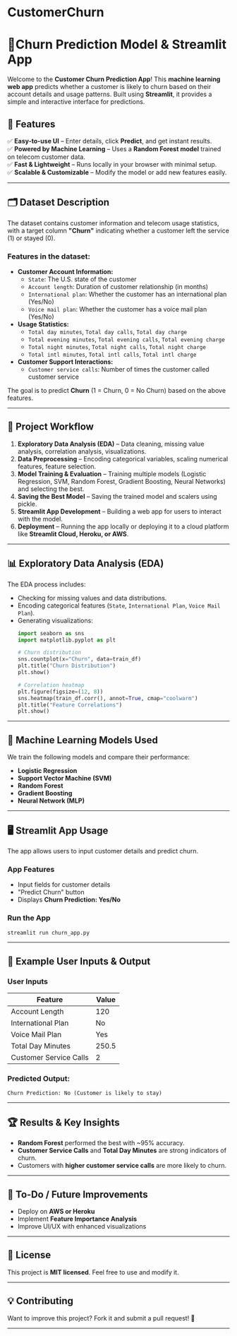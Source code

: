 # CustomerChurn
# 🔮Churn Prediction Model & Streamlit App

Welcome to the **Customer Churn Prediction App**! This **machine learning web app** predicts whether a customer is likely to churn based on their account details and usage patterns. Built using **Streamlit**, it provides a simple and interactive interface for predictions.

## 🚀 Features
✅ **Easy-to-use UI** – Enter details, click **Predict**, and get instant results.  
✅ **Powered by Machine Learning** – Uses a **Random Forest model** trained on telecom customer data.  
✅ **Fast & Lightweight** – Runs locally in your browser with minimal setup.  
✅ **Scalable & Customizable** – Modify the model or add new features easily.  


---

## 🗂 Dataset Description

The dataset contains customer information and telecom usage statistics, with a target column **"Churn"** indicating whether a customer left the service (1) or stayed (0).

### **Features in the dataset:**

- **Customer Account Information:**
  - `State`: The U.S. state of the customer
  - `Account length`: Duration of customer relationship (in months)
  - `International plan`: Whether the customer has an international plan (Yes/No)
  - `Voice mail plan`: Whether the customer has a voice mail plan (Yes/No)
- **Usage Statistics:**
  - `Total day minutes`, `Total day calls`, `Total day charge`
  - `Total evening minutes`, `Total evening calls`, `Total evening charge`
  - `Total night minutes`, `Total night calls`, `Total night charge`
  - `Total intl minutes`, `Total intl calls`, `Total intl charge`
- **Customer Support Interactions:**
  - `Customer service calls`: Number of times the customer called customer service

The goal is to predict **Churn** (1 = Churn, 0 = No Churn) based on the above features.

---

## 🚀 Project Workflow

1. **Exploratory Data Analysis (EDA)** – Data cleaning, missing value analysis, correlation analysis, visualizations.
2. **Data Preprocessing** – Encoding categorical variables, scaling numerical features, feature selection.
3. **Model Training & Evaluation** – Training multiple models (Logistic Regression, SVM, Random Forest, Gradient Boosting, Neural Networks) and selecting the best.
4. **Saving the Best Model** – Saving the trained model and scalers using pickle.
5. **Streamlit App Development** – Building a web app for users to interact with the model.
6. **Deployment** – Running the app locally or deploying it to a cloud platform like **Streamlit Cloud, Heroku, or AWS**.

---
## 📊 Exploratory Data Analysis (EDA)

The EDA process includes:

- Checking for missing values and data distributions.
- Encoding categorical features (`State`, `International Plan`, `Voice Mail Plan`).
- Generating visualizations:
  ```python
  import seaborn as sns
  import matplotlib.pyplot as plt

  # Churn distribution
  sns.countplot(x="Churn", data=train_df)
  plt.title("Churn Distribution")
  plt.show()

  # Correlation heatmap
  plt.figure(figsize=(12, 8))
  sns.heatmap(train_df.corr(), annot=True, cmap="coolwarm")
  plt.title("Feature Correlations")
  plt.show()
  ```

---

## 🤖 Machine Learning Models Used

We train the following models and compare their performance:

- **Logistic Regression**
- **Support Vector Machine (SVM)**
- **Random Forest**
- **Gradient Boosting**
- **Neural Network (MLP)**

---

## 🖥️ Streamlit App Usage

The app allows users to input customer details and predict churn.

### **App Features**

- Input fields for customer details
- "Predict Churn" button
- Displays **Churn Prediction: Yes/No**

### **Run the App**

```sh
streamlit run churn_app.py
```

---

## 📌 Example User Inputs & Output

### **User Inputs**

| Feature                | Value |
| ---------------------- | ----- |
| Account Length         | 120   |
| International Plan     | No    |
| Voice Mail Plan        | Yes   |
| Total Day Minutes      | 250.5 |
| Customer Service Calls | 2     |

### **Predicted Output:**

```
Churn Prediction: No (Customer is likely to stay)
```

---

## 🏆 Results & Key Insights

- **Random Forest** performed the best with \~95% accuracy.
- **Customer Service Calls** and **Total Day Minutes** are strong indicators of churn.
- Customers with **higher customer service calls** are more likely to churn.

---

## 📌 To-Do / Future Improvements

- Deploy on **AWS or Heroku**
- Implement **Feature Importance Analysis**
- Improve UI/UX with enhanced visualizations

---

## 📜 License

This project is **MIT licensed**. Feel free to use and modify it.

---

## 💡 Contributing

Want to improve this project? Fork it and submit a pull request! 🚀

---
